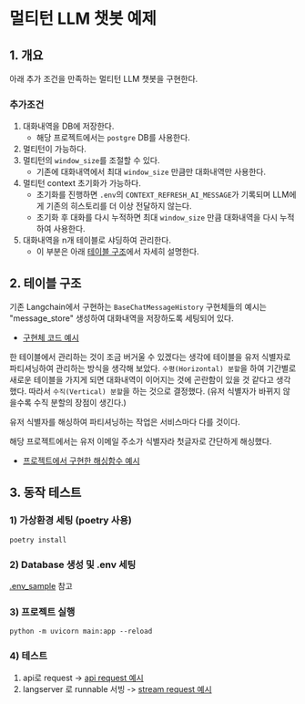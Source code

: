 # 멀티턴 LLM 챗봇 예제

## 1. 개요

아래 추가 조건을 만족하는 멀티턴 LLM 챗봇을 구현한다.

### 추가조건

1. 대화내역을 DB에 저장한다.
   - 해당 프로젝트에서는 `postgre` DB를 사용한다.
2. 멀티턴이 가능하다.
3. 멀티턴의 `window_size`를 조절할 수 있다.
   - 기존에 대화내역에서 최대 `window_size` 만큼만 대화내역만 사용한다.
4. 멀티턴 context 초기화가 가능하다.
   - 초기화를 진행하면 `.env`의 `CONTEXT_REFRESH_AI_MESSAGE`가 기록되며 LLM에게 기존의 히스토리를 더 이상 전달하지 않는다.
   - 초기화 후 대화를 다시 누적하면 최대 `window_size` 만큼 대화내역을 다시 누적하여 사용한다.
5. 대화내역을 n개 테이블로 샤딩하여 관리한다.
   - 이 부분은 아래 [테이블 구조](#2-테이블-구조)에서 자세히 설명한다.

## 2. 테이블 구조

기존 Langchain에서 구현하는 `BaseChatMessageHistory` 구현체들의 예시는 "message_store" 생성하여 대화내역을 저장하도록 세팅되어 있다.

- [구현체 코드 예시](https://python.langchain.com/v0.2/api_reference/_modules/langchain_community/chat_message_histories/postgres.html#PostgresChatMessageHistory.__init__)

한 테이블에서 관리하는 것이 조금 버거울 수 있겠다는 생각에 테이블을 유저 식별자로 파티셔닝하여 관리하는 방식을 생각해 보았다.
`수평(Horizontal) 분할`을 하여 기간별로 새로운 테이블을 가지게 되면 대화내역이 이어지는 것에 곤란함이 있을 것 같다고 생각했다.
따라서 `수직(Vertical) 분할`을 하는 것으로 결정했다. (유저 식별자가 바뀌지 않을수록 수직 분할의 장점이 생긴다.)

유저 식별자를 해싱하여 파티셔닝하는 작업은 서비스마다 다를 것이다.

해당 프로젝트에서는 유저 이메일 주소가 식별자라 첫글자로 간단하게 해싱했다.

- [프로젝트에서 구현한 해싱함수 예시](tablename_hasher.py)

## 3. 동작 테스트

### 1) 가상환경 세팅 (poetry 사용)

```shell
poetry install
```

### 2) Database 생성 및 .env 세팅
[.env_sample](.env_sample) 참고

### 3) 프로젝트 실행

```shell
python -m uvicorn main:app --reload
```

### 4) 테스트

1. api로 request -> [api request 예시](./test-request/request.http)
2. langserver 로 runnable 서빙 -> [stream request 예시](./test-request/langserve.http) 

